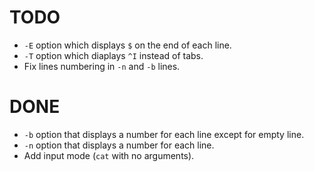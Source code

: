 # TODO
* `-E` option which displays `$` on the end of each line.  
* `-T` option which diaplays `^I` instead of tabs.
* Fix lines numbering in `-n` and `-b` lines.

# DONE
* `-b` option that displays a number for each line except for empty line.  
* `-n` option that displays a number for each line.  
* Add input mode (`cat` with no arguments).  
